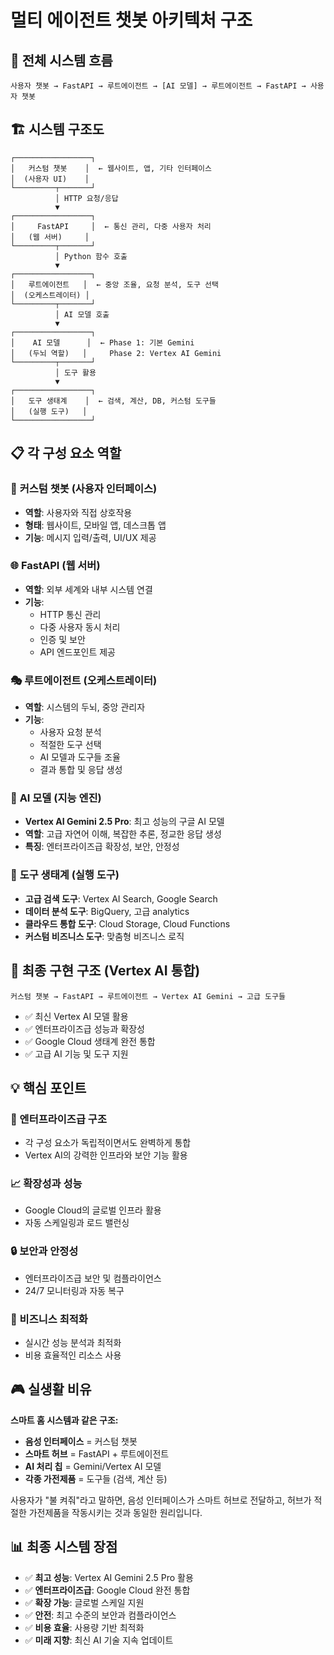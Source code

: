 # 멀티 에이전트 챗봇 아키텍처 구조

## 🎯 전체 시스템 흐름

```
사용자 챗봇 → FastAPI → 루트에이전트 → [AI 모델] → 루트에이전트 → FastAPI → 사용자 챗봇
```

## 🏗️ 시스템 구조도

```
┌─────────────────┐
│   커스텀 챗봇    │  ← 웹사이트, 앱, 기타 인터페이스
│  (사용자 UI)    │
└─────────┬───────┘
          │ HTTP 요청/응답
          ▼
┌─────────────────┐
│     FastAPI     │  ← 통신 관리, 다중 사용자 처리
│   (웹 서버)     │
└─────────┬───────┘
          │ Python 함수 호출
          ▼
┌─────────────────┐
│   루트에이전트   │  ← 중앙 조율, 요청 분석, 도구 선택
│  (오케스트레이터) │
└─────────┬───────┘
          │ AI 모델 호출
          ▼
┌─────────────────┐
│    AI 모델      │  ← Phase 1: 기본 Gemini
│   (두뇌 역할)   │     Phase 2: Vertex AI Gemini
└─────────┬───────┘
          │ 도구 활용
          ▼
┌─────────────────┐
│   도구 생태계    │  ← 검색, 계산, DB, 커스텀 도구들
│   (실행 도구)   │
└─────────────────┘
```

## 📋 각 구성 요소 역할

### 🎨 **커스텀 챗봇 (사용자 인터페이스)**
- **역할**: 사용자와 직접 상호작용
- **형태**: 웹사이트, 모바일 앱, 데스크톱 앱
- **기능**: 메시지 입력/출력, UI/UX 제공

### 🌐 **FastAPI (웹 서버)**
- **역할**: 외부 세계와 내부 시스템 연결
- **기능**: 
  - HTTP 통신 관리
  - 다중 사용자 동시 처리
  - 인증 및 보안
  - API 엔드포인트 제공

### 🎭 **루트에이전트 (오케스트레이터)**
- **역할**: 시스템의 두뇌, 중앙 관리자
- **기능**:
  - 사용자 요청 분석
  - 적절한 도구 선택
  - AI 모델과 도구들 조율
  - 결과 통합 및 응답 생성

### 🧠 **AI 모델 (지능 엔진)**
- **Vertex AI Gemini 2.5 Pro**: 최고 성능의 구글 AI 모델
- **역할**: 고급 자연어 이해, 복잡한 추론, 정교한 응답 생성
- **특징**: 엔터프라이즈급 확장성, 보안, 안정성

### 🔧 **도구 생태계 (실행 도구)**
- **고급 검색 도구**: Vertex AI Search, Google Search
- **데이터 분석 도구**: BigQuery, 고급 analytics
- **클라우드 통합 도구**: Cloud Storage, Cloud Functions
- **커스텀 비즈니스 도구**: 맞춤형 비즈니스 로직

## 🚀 최종 구현 구조 (Vertex AI 통합)

```
커스텀 챗봇 → FastAPI → 루트에이전트 → Vertex AI Gemini → 고급 도구들
```

- ✅ 최신 Vertex AI 모델 활용
- ✅ 엔터프라이즈급 성능과 확장성
- ✅ Google Cloud 생태계 완전 통합
- ✅ 고급 AI 기능 및 도구 지원

## 💡 핵심 포인트

### **🔌 엔터프라이즈급 구조**
- 각 구성 요소가 독립적이면서도 완벽하게 통합
- Vertex AI의 강력한 인프라와 보안 기능 활용

### **📈 확장성과 성능**
- Google Cloud의 글로벌 인프라 활용
- 자동 스케일링과 로드 밸런싱

### **🔒 보안과 안정성**
- 엔터프라이즈급 보안 및 컴플라이언스
- 24/7 모니터링과 자동 복구

### **🎯 비즈니스 최적화**
- 실시간 성능 분석과 최적화
- 비용 효율적인 리소스 사용

## 🎮 실생활 비유

**스마트 홈 시스템과 같은 구조:**

- **음성 인터페이스** = 커스텀 챗봇
- **스마트 허브** = FastAPI + 루트에이전트
- **AI 처리 칩** = Gemini/Vertex AI 모델
- **각종 가전제품** = 도구들 (검색, 계산 등)

사용자가 "불 켜줘"라고 말하면, 음성 인터페이스가 스마트 허브로 전달하고, 허브가 적절한 가전제품을 작동시키는 것과 동일한 원리입니다.

## 📊 최종 시스템 장점

- ✅ **최고 성능**: Vertex AI Gemini 2.5 Pro 활용
- ✅ **엔터프라이즈급**: Google Cloud 완전 통합
- ✅ **확장 가능**: 글로벌 스케일 지원
- ✅ **안전**: 최고 수준의 보안과 컴플라이언스
- ✅ **비용 효율**: 사용량 기반 최적화
- ✅ **미래 지향**: 최신 AI 기술 지속 업데이트